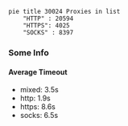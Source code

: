 
```mermaid
pie title 30024 Proxies in list
    "HTTP" : 20594
    "HTTPS": 4025
    "SOCKS" : 8397
```

### Some Info
#### Average Timeout

- mixed: 3.5s
- http: 1.9s
- https: 8.6s
- socks: 6.5s